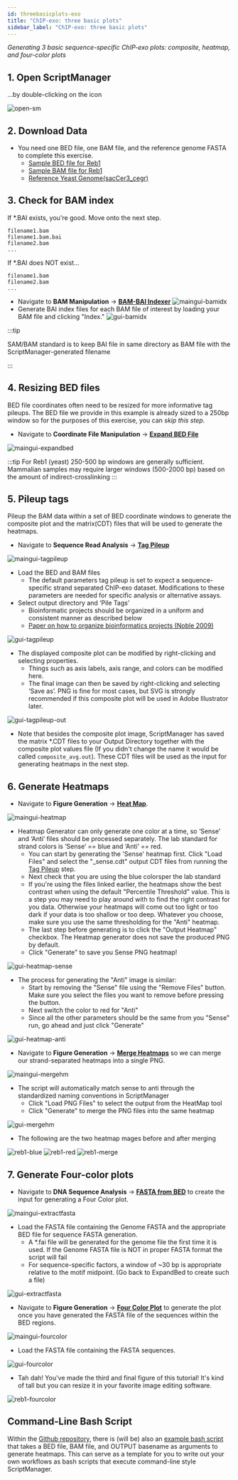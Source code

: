 ```yaml
---
id: threebasicplots-exo
title: "ChIP-exo: three basic plots"
sidebar_label: "ChIP-exo: three basic plots"
---
```


_Generating 3 basic sequence-specific ChIP-exo plots: composite, heatmap, and four-color plots_


## 1. Open ScriptManager

...by double-clicking on the icon

![open-sm]



## 2. Download Data

+ You need one BED file, one BAM file, and the reference genome FASTA to complete this exercise.
  + [Sample BED file for Reb1][testdata-reb1-bed]
  + [Sample BAM file for Reb1][testdata-reb1-bam]
  + [Reference Yeast Genome(sacCer3_cegr)][saccer3cegr-fasta]

## 3. Check for BAM index

If \*.BAI exists, you're good. Move onto the next step.
```
filename1.bam
filename1.bam.bai
filename2.bam
...
```

If \*.BAI does NOT exist...
```
filename1.bam
filename2.bam
...
```

  * Navigate to __BAM Manipulation__ -> [__BAM-BAI Indexer__][bam-indexer]
![maingui-bamidx](./img/maingui-bamidx.png)
  * Generate BAI index files for each BAM file of interest by loading your BAM file and clicking "Index."
![gui-bamidx](./img/gui-bamidx.png)

:::tip

SAM/BAM standard is to keep BAI file in same directory as BAM file with the ScriptManager-generated filename

:::

## 4. Resizing BED files

BED file coordinates often need to be resized for more informative tag pileups. The BED file we provide in this example is already sized to a 250bp window so for the purposes of this exercise, you can _skip this step_.

+ Navigate to __Coordinate File Manipulation__ -> [__Expand BED File__][expand-bed]

![maingui-expandbed](./img/maingui-expandbed.png)

:::tip
For Reb1 (yeast) 250-500 bp windows are generally sufficient. Mammalian samples may require larger windows (500-2000 bp) based on the amount of indirect-crosslinking
:::


## 5. Pileup tags

Pileup the BAM data within a set of BED coordinate windows to generate the composite plot and the matrix(CDT) files that will be used to generate the heatmaps.

+ Navigate to __Sequence Read Analysis__ -> [__Tag Pileup__][tag-pileup]

![maingui-tagpileup](./img/maingui-tagpileup.png)

+ Load the BED and BAM files
  + The default parameters tag pileup is set to expect a sequence-specific strand separated ChIP-exo dataset. Modifications to these parameters are needed for specific analysis or alternative assays.
+	Select output directory and ‘Pile Tags’
      + Bioinformatic projects should be organized in a uniform and consistent manner as described below
      + [Paper on how to organize bioinformatics projects (Noble 2009)][noble2009]

![gui-tagpileup](./img/gui-tagpileup.png)
+ The displayed composite plot can be modified by right-clicking and selecting properties.
    + Things such as axis labels, axis range, and colors can be modified here.
    + The final image can then be saved by right-clicking and selecting ‘Save as’. PNG is fine for most cases, but SVG is strongly recommended if this composite plot will be used in Adobe Illustrator later.

![gui-tagpileup-out](./img/gui-tagpileup-out.png)

+ Note that besides the composite plot image, ScriptManager has saved the matrix \*.CDT files to your Output Directory together with the composite plot values file (If you didn't change the name it would be called `composite_avg.out`). These CDT files will be used as the input for generating heatmaps in the next step.



## 6.	Generate Heatmaps

+ Navigate to __Figure Generation__ -> [__Heat Map__][heatmap].

![maingui-heatmap](./img/maingui-heatmap.png)

+ Heatmap Generator can only generate one color at a time, so ‘Sense’ and ‘Anti’ files should be processed separately. The lab standard for strand colors is ‘Sense’ == blue and ‘Anti’ == red.
  + You can start by generating the 'Sense' heatmap first. Click "Load Files" and select the "\_sense.cdt" output CDT files from running the [Tag Pileup][tag-pileup] step.
  + Next check that you are using the blue colorsper the lab standard
  + If you're using the files linked earlier, the heatmaps show the best contrast when using the default "Percentile Threshold" value. This is a step you may need to play around with to find the right contrast for you data. Otherwise your heatmaps will come out too light or too dark if your data is too shallow or too deep. Whatever you choose, make sure you use the same thresholding for the "Anti" heatmap.
  + The last step before generating is to click the "Output Heatmap" checkbox. The Heatmap generator does not save the produced PNG by default.
  + Click "Generate" to save you Sense PNG heatmap!

![gui-heatmap-sense](./img/gui-heatmap-sense.png)

+ The process for generating the "Anti" image is similar:
  + Start by removing the "Sense" file using the "Remove Files" button. Make sure you select the files you want to remove before pressing the button.
  + Next switch the color to red for "Anti"
  + Since all the other parameters should be the same from you "Sense" run, go ahead and just click "Generate"


![gui-heatmap-anti](./img/gui-heatmap-anti.png)


+ Navigate to __Figure Generation__ -> [__Merge Heatmaps__][merge-heatmap] so we can merge our strand-separated heatmaps into a single PNG.

![maingui-mergehm](./img/maingui-mergehm.png)

+ The script will automatically match sense to anti through the standardized naming conventions in ScriptManager
   + Click "Load PNG Files" to select the output from the HeatMap tool
   + Click "Generate" to merge the PNG files into the same heatmap

![gui-mergehm](./img/gui-mergehm.png)

+ The following are the two heatmap  mages before and after merging

![reb1-blue](./img/Reb1_sense.png) ![reb1-red](./img/Reb1_anti.png) ![reb1-merge](./img/Reb1_merge.png)


## 7.	Generate Four-color plots

+ Navigate to __DNA Sequence Analysis__ -> [__FASTA from BED__][fasta-extract] to create the input for generating a Four Color plot.

![maingui-extractfasta](./img/maingui-extractfasta.png)

+ Load the FASTA file containing the Genome FASTA and the appropriate BED file for sequence FASTA generation.
  + A \*.fai file will be generated for the genome file the first time it is used. If the Genome FASTA file is NOT in proper FASTA format the script will fail
  + For sequence-specific factors, a window of ~30 bp is appropriate relative to the motif midpoint. (Go back to ExpandBed to create such a file)

![gui-extractfasta](./img/gui-extractfasta.png)

+ Navigate to __Figure Generation__ -> [__Four Color Plot__][four-color] to generate the plot once you have generated the FASTA file of the sequences within the BED regions.

![maingui-fourcolor](./img/maingui-fourcolor.png)

+ Load the FASTA file containing the FASTA sequences.

![gui-fourcolor](./img/gui-fourcolor.png)

+ Tah dah! You've made the third and final figure of this tutorial! It's kind of tall but you can resize it in your favorite image editing software.

![reb1-fourcolor](./img/fourcolor.png)

## Command-Line Bash Script

Within the [Github repository][github-repo], there is (will be) also an [example bash script][ex-chipexo-bash] that takes a BED file, BAM file, and OUTPUT basename as arguments to generate heatmaps. This can serve as a template for you to write out your own workflows as bash scripts that execute command-line style ScriptManager.

```bash

```

[open-sm]:/../static/figs-ex-chipexo/open-sm.png
[gui-expandbed]:/../static/figs-ex-chipexo/gui-expandbed.png

[testdata-reb1-bed]:https://github.com/CEGRcode/2018-Rossi_GenomeResearch/blob/master/Fig1_Reb1/A.Reb1_Rhee_primary_sites_975.bed
[testdata-reb1-bam]:ftp://data1.commons.psu.edu/pub/commons/eberly/pughlab/yeast-epigenome-project/12141_YEP.zip
[saccer3cegr-fasta]:https://github.com/CEGRcode/GenoPipe/blob/master/EpitopeID/utility_scripts/genome_data/download_sacCer3_Genome.sh
[noble2009]:https://journals.plos.org/ploscompbiol/article/file?id=10.1371/journal.pcbi.1000424&type=printable
[github-repo]:https://www.github.com/CEGRcode/scriptmanager
[ex-chipexo-bash]:https://www.github.com/CEGRcode/scriptmanager

[bam-indexer]:/docs/bam-manipulation/bam-indexer.md
[expand-bed]:/docs/coordinate-manipulation/expand-bed.md
[tag-pileup]:/docs/read-analysis/tag-pileup.md
[heatmap]:/docs/figure-generation/heatmap.md
[merge-heatmap]:/docs/figure-generation/merge-heatmap.md
[fasta-extract]:/docs/sequence-analysis/fasta-extract.md
[four-color]:/docs/figure-generation/four-color.md
